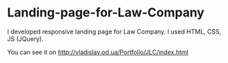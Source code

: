 # Landing-page-for-Law-Company

I developed responsive landing page for Law Company. I used HTML, CSS, JS (JQuery).

You can see it on http://vladislav.od.ua/Portfolio/JLC/index.html 
